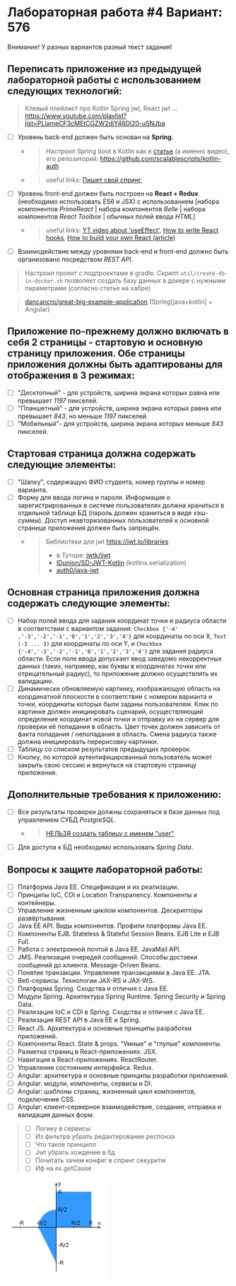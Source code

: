 # Лабораторная работа #4 Вариант: 576
Внимание! У разных вариантов разный текст задания!

## Переписать приложение из предыдущей лабораторной работы с использованием следующих технологий:
> Клевый плейлист про Kotlin Spring jwt, React jwt ... https://www.youtube.com/playlist?list=PLlameCF3cMEtCGZW2djY46Dl20-uSNJba
- [ ] Уровень back-end должен быть основан на __Spring__.
  - > Настроил Spring boot в Kotlin как
    в [статье](https://scalablescripts.medium.com/kotlin-api-authentication-using-jwt-spring-boot-jwt-authentication-6e4c099e1c2) 
    (а именно видео), его репозиторий: https://github.com/scalablescripts/kotlin-auth 
  - > useful links: [Пишет свой спринг](https://youtu.be/rd6wxPzXQvo),
- [ ] Уровень front-end должен быть построен на __React + Redux__ (необходимо использовать ES6 и JSX) с
  использованием [набора компонентов _PrimeReact_ | набора компонентов _Belle_ | набора компонентов _React
  Toolbox_ | обычных полей ввода _HTML_]
  - > useful links: [YT video about 'useEffect'](https://youtu.be/bGzanfKVFeU), 
    > [How to write React hooks](https://youtu.be/KJP1E-Y-xyo), 
    > [How to build your own React (article)](https://pomb.us/build-your-own-react/)
- [ ] Взаимодействие между уровнями back-end и front-end должно быть организовано посредством _REST API_.

> Настроил проект с подпроектами в gradle. Скрипт `util/create-db-in-docker.sh` позволяет создать базу данных в докере с
> нужными параметрами (согласно статье на хабре)

> [dancancro/great-big-example-application](https://github.com/dancancro/great-big-example-application) (Spring[java+kotlin] + Angular)

## Приложение по-прежнему должно включать в себя 2 страницы - стартовую и основную страницу приложения. Обе страницы приложения должны быть адаптированы для отображения в 3 режимах:

- [ ] "Десктопный" - для устройств, ширина экрана которых равна или превышает _1197_ пикселей.
- [ ] "Планшетный" - для устройств, ширина экрана которых равна или превышает _843_, но меньше _1197_ пикселей.
- [ ] "Мобильный"- для устройств, ширина экрана которых меньше _843_ пикселей.

## Стартовая страница должна содержать следующие элементы:

- [ ] "Шапку", содержащую ФИО студента, номер группы и номер варианта.
- [ ] Форму для ввода логина и пароля. Информация о зарегистрированных в системе пользователях должна храниться в
  отдельной таблице БД (пароль должен храниться в виде хэш-суммы). Доступ неавторизованных пользователей к основной
  странице приложения должен быть запрещён.
  - > Библиотеки для jwt https://jwt.io/libraries
    >   - в Туторе: [jwtk/jjwt](https://github.com/jwtk/jjwt)
    >   - [IDunion/SD-JWT-Kotlin](https://github.com/IDunion/SD-JWT-Kotlin) (kotlinx.serialization)
    >   - [auth0/java-jwt](https://github.com/auth0/java-jwt)

## Основная страница приложения должна содержать следующие элементы:

- [ ] Набор полей ввода для задания координат точки и радиуса области в соответствии с вариантом задания: `Checkbox {'-4'
  ,'-3','-2','-1','0','1','2','3','4'}` для координаты по оси X, `Text (-3 ... 3)` для координаты по оси Y, и `Checkbox
  {'-4','-3','-2','-1','0','1','2','3','4'}` для задания радиуса области. Если поле ввода допускает ввод заведомо
  некорректных данных (таких, например, как буквы в координатах точки или отрицательный радиус), то приложение должно
  осуществлять их валидацию.
- [ ] Динамически обновляемую картинку, изображающую область на координатной плоскости в соответствии с номером варианта
  и точки, координаты которых были заданы пользователем. Клик по картинке должен инициировать сценарий, осуществляющий
  определение координат новой точки и отправку их на сервер для проверки её попадания в область. Цвет точек должен
  зависить от факта попадания / непопадания в область. Смена радиуса также должна инициировать перерисовку картинки.
- [ ] Таблицу со списком результатов предыдущих проверок.
- [ ] Кнопку, по которой аутентифицированный пользователь может закрыть свою сессию и вернуться на стартовую страницу
  приложения.

## Дополнительные требования к приложению:

- [ ] Все результаты проверки должны сохраняться в базе данных под управлением СУБД _PostgreSQL_.
  - > [НЕЛЬЗЯ создать таблицу c именем "user"](https://stackoverflow.com/questions/22256124/cannot-create-a-database-table-named-user-in-postgresql),
- [ ] Для доступа к БД необходимо использовать _Spring Data_.

## Вопросы к защите лабораторной работы:

- [ ] Платформа Java EE. Спецификации и их реализации.
- [ ] Принципы IoC, CDI и Location Transpanency. Компоненты и контейнеры.
- [ ] Управление жизненным циклом компонентов. Дескрипторы развёртывания.
- [ ] Java EE API. Виды компонентов. Профили платформы Java EE.
- [ ] Компоненты EJB. Stateless & Stateful Session Beans. EJB Lite и EJB Full.
- [ ] Работа с электронной почтой в Java EE. JavaMail API.
- [ ] JMS. Реализация очередей сообщений. Способы доставки сообщений до клиента. Message-Driven Beans.
- [ ] Понятие транзакции. Управление транзакциями в Java EE. JTA.
- [ ] Веб-сервисы. Технологии JAX-RS и JAX-WS.
- [ ] Платформа Spring. Сходства и отличия с Java EE.
- [ ] Модули Spring. Архитектура Spring Runtime. Spring Security и Spring Data.
- [ ] Реализация IoC и CDI в Spring. Сходства и отличия с Java EE.
- [ ] Реализация REST API в Java EE и Spring.
- [ ] React JS. Архитектура и основные принципы разработки приложений.
- [ ] Компоненты React. State & props. "Умные" и "глупые" компоненты.
- [ ] Разметка страниц в React-приложениях. JSX.
- [ ] Навигация в React-приложениях. ReactRouter.
- [ ] Управление состоянием интерфейса. Redux.
- [ ] Angular: архитектура и основные принципы разработки приложений.
- [ ] Angular: модули, компоненты, сервисы и DI.
- [ ] Angular: шаблоны страниц, жизненный цикл компонентов, подключение CSS.
- [ ] Angular: клиент-серверное взаимодействие, создание, отправка и валидация данных форм.

> - [ ] Логику в сервисы
> - [ ] Из фильтра убрать редактирование респонза
> - [ ] Что такое принципл
> - [ ] Jwt убрать хождение в бд
> - [ ] Почитать зачем конфиг в спринг секуритм
> - [ ] Иф на ex.getCause

![areas](areas.png)
